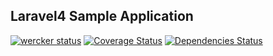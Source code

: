 ## Laravel4 Sample Application

[![wercker status](https://app.wercker.com/status/8b6dfb70361dcf28678192a70fdf792b/s "wercker status")](https://app.wercker.com/project/bykey/8b6dfb70361dcf28678192a70fdf792b)
[![Coverage Status](https://img.shields.io/coveralls/ada-u/laravel4-sample-application.svg)](https://coveralls.io/r/ada-u/laravel4-sample-application)
[![Dependencies Status](https://www.versioneye.com/user/projects/53a5999d83add7fe11000015/badge.svg?style=flat)](https://www.versioneye.com/user/projects/53a5999d83add7fe11000015/badge.svg?style=flat)
